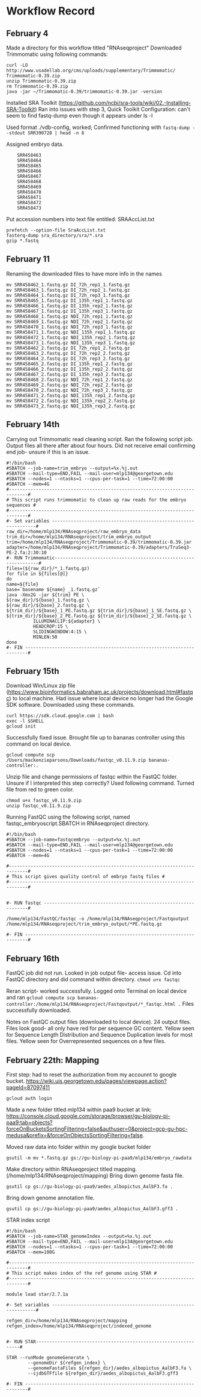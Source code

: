 # Workflow Record
## February 4
Made a directory for this workflow titled "RNAseqproject"
Downloaded Trimmomatic using following commands: 
``` 
curl -LO http://www.usadellab.org/cms/uploads/supplementary/Trimmomatic/
Trimmomatic-0.39.zip 
unzip Trimmomatic-0.39.zip 
rm Trimmomatic-0.39.zip
java -jar ~/Trimmomatic-0.39/trimmomatic-0.39.jar -version
```
Installed SRA Toolkit (https://github.com/ncbi/sra-tools/wiki/02.-Installing-SRA-Toolkit) 
Ran into issues with step 3, Quick Toolkit Configuration: can't seem to find fastq-dump even though it appears under ls -l

Used format ./vdb-config, worked; Confirmed functioning with 
```fastq-dump --stdout SRR390728 | head -n 8```

Assigned embryo data. 
```
	SRR458463
	SRR458464
	SRR458465
	SRR458466
	SRR458467
	SRR458468
	SRR458469
	SRR458470
	SRR458471
	SRR458472
	SRR458473
  ```
Put accession numbers into text file entitled: SRAAccList.txt 
```
prefetch --option-file SraAccList.txt
fasterq-dump sra_directory/sra/*.sra
gzip *.fastq
```
## February 11 
Renaming the downloaded files to have more info in the names 
```
mv SRR458462_1.fastq.gz DI_72h_rep1_1.fastq.gz
mv SRR458463_1.fastq.gz DI_72h_rep2_1.fastq.gz
mv SRR458464_1.fastq.gz DI_72h_rep3_1.fastq.gz
mv SRR458465_1.fastq.gz DI_135h_rep1_1.fastq.gz
mv SRR458466_1.fastq.gz DI_135h_rep2_1.fastq.gz
mv SRR458467_1.fastq.gz DI_135h_rep3_1.fastq.gz
mv SRR458468_1.fastq.gz NDI_72h_rep1_1.fastq.gz
mv SRR458469_1.fastq.gz NDI_72h_rep2_1.fastq.gz
mv SRR458470_1.fastq.gz NDI_72h_rep3_1.fastq.gz
mv SRR458471_1.fastq.gz NDI_135h_rep1_1.fastq.gz
mv SRR458472_1.fastq.gz NDI_135h_rep2_1.fastq.gz
mv SRR458473_1.fastq.gz NDI_135h_rep3_1.fastq.gz
mv SRR458462_2.fastq.gz DI_72h_rep1_2.fastq.gz
mv SRR458463_2.fastq.gz DI_72h_rep2_2.fastq.gz
mv SRR458464_2.fastq.gz DI_72h_rep3_2.fastq.gz
mv SRR458465_2.fastq.gz DI_135h_rep1_2.fastq.gz
mv SRR458466_2.fastq.gz DI_135h_rep2_2.fastq.gz
mv SRR458467_2.fastq.gz DI_135h_rep3_2.fastq.gz
mv SRR458468_2.fastq.gz NDI_72h_rep1_2.fastq.gz
mv SRR458469_2.fastq.gz NDI_72h_rep2_2.fastq.gz
mv SRR458470_2.fastq.gz NDI_72h_rep3_2.fastq.gz
mv SRR458471_2.fastq.gz NDI_135h_rep1_2.fastq.gz
mv SRR458472_2.fastq.gz NDI_135h_rep2_2.fastq.gz
mv SRR458473_2.fastq.gz NDI_135h_rep3_2.fastq.gz
```
## February 14th 
Carrying out Trimmomatic read cleaning script. Ran the following script job. Output files all there after about four hours. Did not receive email confirming end job- unsure if this is an issue. 
```
#!/bin/bash
#SBATCH --job-name=trim_embryo --output=%x.%j.out
#SBATCH --mail-type=END,FAIL --mail-user=mlp134@georgetown.edu
#SBATCH --nodes=1 --ntasks=1 --cpus-per-task=1 --time=72:00:00
#SBATCH --mem=4G
#-----------------------------------------------------------------------------#
# This script runs trimmomatic to clean up raw reads for the embryo sequences #
#-----------------------------------------------------------------------------#
#- Set variables ----------------------------------------------------------------#
raw_dir=/home/mlp134/RNAseqproject/raw_embryo_data
trim_dir=/home/mlp134/RNAseqproject/trim_embryo_output
trim=/home/mlp134/RNAseqproject/Trimmomatic-0.39/trimmomatic-0.39.jar
adapter=/home/mlp134/RNAseqproject/Trimmomatic-0.39/adapters/TruSeq3-PE-2.fa:2:30:10
#- RUN Trimmomatic----------------------------------------------------------------#
files=(${raw_dir}/*_1.fastq.gz)
for file in ${files[@]}
do
name=${file}
base=`basename ${name} _1.fastq.gz`
java -Xmx2G -jar ${trim} PE \
${raw_dir}/${base}_1.fastq.gz \
${raw_dir}/${base}_2.fastq.gz \
${trim_dir}/${base}_1_PE.fastq.gz ${trim_dir}/${base}_1_SE.fastq.gz \
${trim_dir}/${base}_2_PE.fastq.gz ${trim_dir}/${base}_2_SE.fastq.gz \
          ILLUMINACLIP:${adapter} \
          HEADCROP:15 \
          SLIDINGWINDOW:4:15 \
          MINLEN:50
done
#- FIN -----------------------------------------------------------------------#
``` 
## February 15th 
Download Win/Linux zip file (https://www.bioinformatics.babraham.ac.uk/projects/download.html#fastqc) to local machine. Had issue where local device no longer had the Google SDK software. Downloaded using these commands. 
```
curl https://sdk.cloud.google.com | bash
exec -l $SHELL
gcloud init
``` 
Successfully fixed issue. Brought file up to bananas controller using this command on local device. 
``` 
gcloud compute scp /Users/mackenzieparsons/Downloads/fastqc_v0.11.9.zip bananas-controller:.
```
Unzip file and change permissions of fastqc within the FastQC folder. Unsure if I interpreted this step correctly? Used following command. Turned file from red to green color.
```
chmod u+x fastqc_v0.11.9.zip 
unzip fastqc_v0.11.9.zip 
```
Running FastQC using the following script, named fastqc_embryoscript.SBATCH in RNAseqproject directory. 
```
#!/bin/bash
#SBATCH --job-name=fastqcembryo --output=%x.%j.out
#SBATCH --mail-type=END,FAIL --mail-user=mlp134@georgetown.edu
#SBATCH --nodes=1 --ntasks=1 --cpus-per-task=1 --time=72:00:00
#SBATCH --mem=4G

#-----------------------------------------------------------------------------#
# This script gives quality control of embryo fastq files #
#-----------------------------------------------------------------------------#


#- RUN fastqc ----------------------------------------------------------------#

/home/mlp134/FastQC/fastqc -o /home/mlp134/RNAseqproject/Fastqoutput /home/mlp134/RNAseqproject/trim_embryo_output/*PE.fastq.gz

#- FIN -----------------------------------------------------------------------#
```
## February 16th 
FastQC job did not run. Looked in job output file- access issue. Cd into FastQC directory and did command within directory.
```chmod u+x fastqc```

Reran script- worked successfully. Logged onto Terminal on local device and ran ```gcloud compute scp bananas-controller:/home/mlp134/RNAseqproject/Fastqoutput/*_fastqc.html .``` Files successfully downloaded.

Notes on FastQC output files (downloaded to local device). 24 output files. Files look good- all only have red for per sequence GC content. Yellow seen for Sequence Length Distribution and Sequence Duplication levels for most files. Yellow seen for Overrepresented sequences on a few files. 

## February 22th: Mapping 
First step: had to reset the authorization from my accounnt to google bucket. https://wiki.uis.georgetown.edu/pages/viewpage.action?pageId=87097411

``` gcloud auth login ``` 

Made a new folder titled mlp134 within paa9 bucket at link: https://console.cloud.google.com/storage/browser/gu-biology-pi-paa9;tab=objects?forceOnBucketsSortingFiltering=false&authuser=0&project=gcp-gu-hpc-medusa&prefix=&forceOnObjectsSortingFiltering=false. 

Moved raw data into folder within my google bucket folder 

``` gsutil -m mv *.fastq.gz gs://gu-biology-pi-paa9/mlp134/embryo_rawdata ``` 

Make directory within RNAseqproject titled mapping. (/home/mlp134/RNAseqproject/mapping)
Bring down genome fasta file. 

``` gsutil cp gs://gu-biology-pi-paa9/aedes_albopictus_AalbF3.fa . ``` 

Bring down genome annotation file. 

``` gsutil cp gs://gu-biology-pi-paa9/aedes_albopictus_AalbF3.gff3 . ``` 

STAR index script 

``` 
#!/bin/bash
#SBATCH --job-name=STAR_genomeIndex --output=%x.%j.out
#SBATCH --mail-type=END,FAIL --mail-user=mlp134@georgetown.edu
#SBATCH --nodes=1 --ntasks=1 --cpus-per-task=1 --time=72:00:00
#SBATCH --mem=100G

#-----------------------------------------------------------------------------#
# This script makes index of the ref genome using STAR #
#-----------------------------------------------------------------------------#

module load star/2.7.1a

#- Set variables ----------------------------------------------------------------#

refgen_dir=/home/mlp134/RNAseqproject/mapping
refgen_index=/home/mlp134/RNAseqproject/indexed_genome


#- RUN STAR----------------------------------------------------------------#

STAR --runMode genomeGenerate \
        --genomeDir ${refgen_index} \
        --genomeFastaFiles ${refgen_dir}/aedes_albopictus_AalbF3.fa \
        --sjdbGTFfile ${refgen_dir}/aedes_albopictus_AalbF3.gff3

#- FIN -----------------------------------------------------------------------#

